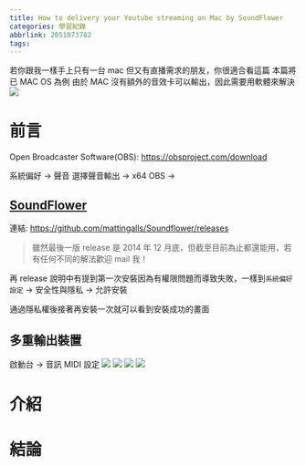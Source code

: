 ```yaml
---
title: How to delivery your Youtube streaming on Mac by SoundFlower
categories: 學習紀錄
abbrlink: 2051073782
tags:
---
```


若你跟我一樣手上只有一台 mac 但又有直播需求的朋友，你很適合看這篇
本篇將已 MAC OS 為例
由於 MAC 沒有額外的音效卡可以輸出，因此需要用軟體來解決
![](https://nijialin.com/images/2020/OBS/os-version.png)

# 前言

<!-- more -->

Open Broadcaster Software(OBS): https://obsproject.com/download

系統偏好 -> 聲音
選擇聲音輸出 -> x64
OBS ->

## [SoundFlower](https://github.com/mattingalls/Soundflower/releases)

連結: https://github.com/mattingalls/Soundflower/releases

> 雖然最後一版 release 是 2014 年 12 月底，但截至目前為止都還能用，若有任何不同的解法歡迎 mail 我！

再 release 說明中有提到第一次安裝因為有權限問題而導致失敗，一樣到`系統偏好設定` -> 安全性與隱私 -> 允許安裝

通過隱私權後接著再安裝一次就可以看到安裝成功的畫面

## 多重輸出裝置

啟動台 -> 音訊 MIDI 設定
![](https://nijialin.com/images/2020/OBS/media-midi.png)
![](https://nijialin.com/images/2020/OBS/add-milti-output.png)
![](https://nijialin.com/images/2020/OBS/multi-output.png)
![](https://nijialin.com/images/2020/OBS/select-output.png)

# 介紹

# 結論
